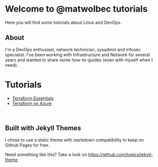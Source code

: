 # Welcome to @matwolbec tutorials

Here you will find some tutorials about Linux and DevOps.

## About

I'm a DevOps enthusiast, network technician, sysadmin and infosec specialist. I've been working with Infrastructure and Network for several years and wanted to share some how-to-guides (even with myself when I need). 

# Tutorials
- [Terraform Essentials](terraform/index.md)
- [Terraform on Azure](terraform/azure.md)

<br>

## Built with Jekyll Themes

I chose to use a static theme with markdown compatibility to keep on Github Pages for free.

Need something like this? Take a look on https://github.com/topics/jekyll-theme 

